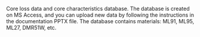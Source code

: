 Core loss data and core characteristics database.
The database is created on MS Access, and you can upload new data by following the instructions in the documentation PPTX file.
The database contains materials: ML91, ML95, ML27, DMR51W, etc.

